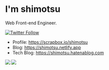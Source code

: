 # I'm shimotsu

Web Front-end Engineer.

[![Twitter Follow](https://img.shields.io/twitter/follow/shimotsu_?color=1DA1F2&logo=twitter&style=for-the-badge)](https://twitter.com/intent/follow?original_referer=https%3A%2F%2Fgithub.com%2Fshimotsu_&screen_name=shimotsu_)

- Profile: <a href="https://scrapbox.io/shimotsu" target="_blank">https://scrapbox.io/shimotsu</a>
- Blog: <a href="https://shimotsu.netlify.app/" target="_blank">https://shimotsu.netlify.app</a>
- Tech Blog: <a href="https://shimotsu.hatenablog.com/" target="_blank">https://shimotsu.hatenablog.com</a>

<div>
  <a href="https://github.com/anuraghazra/github-readme-stats" target="_blank">
    <img align="left" src="https://github-readme-stats.vercel.app/api?username=shimotsu4431&count_private=true&show_icons=true&theme=nord" />
  </a>
  <a href="https://github.com/anuraghazra/github-readme-stats" target="_blank">
    <img src="https://github-readme-stats.vercel.app/api/top-langs/?username=shimotsu4431&theme=nord" />
  </a>
</div>

